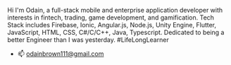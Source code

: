 Hi I'm Odain, a full-stack mobile and enterprise application developer with interests in fintech,
trading, game development, and gamification. Tech Stack includes Firebase, Ionic, 
Angular.js, Node.js, Unity Engine, Flutter, JavaScript, HTML, CSS, C#/C/C++, Java, Typescript.
Dedicated to being a better Engineer than I was yesterday. #LifeLongLearner

- 📫 odainbrown111@gmail.com
